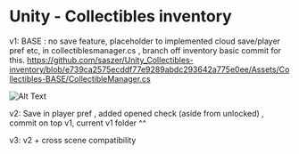 # Unity - Collectibles inventory
 
v1: BASE : no save feature, placeholder to implemented cloud save/player pref etc, in collectiblesmanager.cs , branch off inventory  basic commit for this. 
https://github.com/saszer/Unity_Collectibles-inventory/blob/e739ca2575ecddf77e9289abdc293642a775e0ee/Assets/Collectibles-BASE/CollectibleManager.cs 

![Alt Text](https://github.com/saszer/Unity---Collectibles-inventory/blob/main/collectibles.gif)

v2: Save in player pref , added opened check (aside from unlocked) ,  commit on top v1, current v1 folder ^^

v3: v2 + cross scene compatibility
